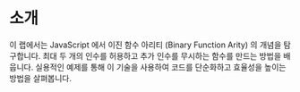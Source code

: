 # 소개

이 랩에서는 JavaScript 에서 이진 함수 아리티 (Binary Function Arity) 의 개념을 탐구합니다. 최대 두 개의 인수를 허용하고 추가 인수를 무시하는 함수를 만드는 방법을 배웁니다. 실용적인 예제를 통해 이 기술을 사용하여 코드를 단순화하고 효율성을 높이는 방법을 살펴봅니다.
